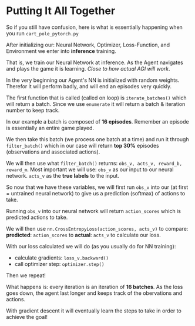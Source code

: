 # Putting It All Together
So if you still have confusion, here is what is essentially happening when you run ```cart_pole_pytorch.py```

After initializing our: Neural Network, Optimizer, Loss-Function, and Environment we enter into **inference** training. 

That is, we train our Neural Network at inference. As the Agent navigates and plays the game it is learning. *Close to how actual AGI will work*. 

In the very beginning our Agent's NN is initialized with random weights. Therefor it will perform badly, and will end an episodes very quickly. 

The first function that is called (called on loop) is ```iterate_batches()``` which will return a batch. Since we use ```enumerate``` it will return a batch & iteration number to keep track. 

In our example a batch is composed of **16 episodes**. Remember an episode is essentially an entire game played. 

We then take this batch (we process one batch at a time) and run it through ```filter_batch()``` which in our case will return **top 30%** episodes (observations and associated actions). 

We will then use what ```filter_batch()``` returns: ```obs_v, acts_v, reward_b, reward_m```. Most important we will use: ```obs_v``` as our input to our neural network. ```acts_v``` as the **true labels** to the input. 

So now that we have these variables, we will first run ```obs_v``` into our (at first = untrained neural network) to give us a prediction (softmax) of actions to take. 

Running ```obs_v``` into our neural network will return ```action_scores``` which is predicted actions to take. 

We will then use ```nn.CrossEntropyLoss(action_scores, acts_v)``` to compare: **predicted**: ```action_scores``` to **actual**: ```acts_v``` to calculate our loss. 

With our loss calculated we will do (as you usually do for NN training):
* calculate gradients: ```loss_v.backward()```
* call optimizer step: ```optimizer.step()```

Then we repeat! 

What happens is: every iteration is an iteration of **16 batches**. As the loss goes down, the agent last longer and keeps track of the obervations and actions. 

With gradient descent it will eventually learn the steps to take in order to achieve the goal! 